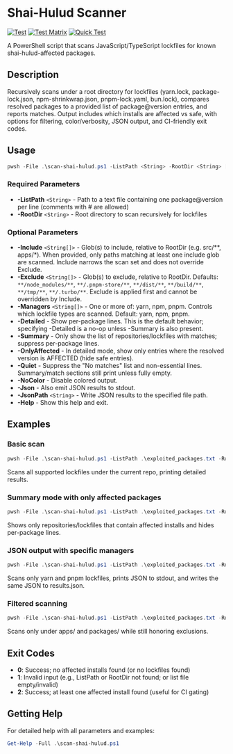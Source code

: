 # Shai-Hulud Scanner

[![Test](https://github.com/jpmckearin/shai-hulud-scanner/actions/workflows/test.yml/badge.svg)](https://github.com/jpmckearin/shai-hulud-scanner/actions/workflows/test.yml)
[![Test Matrix](https://github.com/jpmckearin/shai-hulud-scanner/actions/workflows/test-matrix.yml/badge.svg)](https://github.com/jpmckearin/shai-hulud-scanner/actions/workflows/test-matrix.yml)
[![Quick Test](https://github.com/jpmckearin/shai-hulud-scanner/actions/workflows/quick-test.yml/badge.svg)](https://github.com/jpmckearin/shai-hulud-scanner/actions/workflows/quick-test.yml)

A PowerShell script that scans JavaScript/TypeScript lockfiles for known shai-hulud-affected packages.

## Description

Recursively scans under a root directory for lockfiles (yarn.lock, package-lock.json, npm-shrinkwrap.json, pnpm-lock.yaml, bun.lock), compares resolved packages to a provided list of package@version entries, and reports matches. Output includes which installs are affected vs safe, with options for filtering, color/verbosity, JSON output, and CI-friendly exit codes.

## Usage

```powershell
pwsh -File .\scan-shai-hulud.ps1 -ListPath <String> -RootDir <String> [<CommonParameters>]
```

### Required Parameters

- **-ListPath** `<String>` - Path to a text file containing one package@version per line (comments with # are allowed)
- **-RootDir** `<String>` - Root directory to scan recursively for lockfiles

### Optional Parameters

- **-Include** `<String[]>` - Glob(s) to include, relative to RootDir (e.g. src/**, apps/*). When provided, only paths matching at least one include glob are scanned. Include narrows the scan set and does not override Exclude.
- **-Exclude** `<String[]>` - Glob(s) to exclude, relative to RootDir. Defaults: `**/node_modules/**`, `**/.pnpm-store/**`, `**/dist/**`, `**/build/**`, `**/tmp/**`, `**/.turbo/**`. Exclude is applied first and cannot be overridden by Include.
- **-Managers** `<String[]>` - One or more of: yarn, npm, pnpm. Controls which lockfile types are scanned. Default: yarn, npm, pnpm.
- **-Detailed** - Show per-package lines. This is the default behavior; specifying -Detailed is a no-op unless -Summary is also present.
- **-Summary** - Only show the list of repositories/lockfiles with matches; suppress per-package lines.
- **-OnlyAffected** - In detailed mode, show only entries where the resolved version is AFFECTED (hide safe entries).
- **-Quiet** - Suppress the "No matches" list and non-essential lines. Summary/match sections still print unless fully empty.
- **-NoColor** - Disable colored output.
- **-Json** - Also emit JSON results to stdout.
- **-JsonPath** `<String>` - Write JSON results to the specified file path.
- **-Help** - Show this help and exit.

## Examples

### Basic scan

```powershell
pwsh -File .\scan-shai-hulud.ps1 -ListPath .\exploited_packages.txt -RootDir .
```

Scans all supported lockfiles under the current repo, printing detailed results.

### Summary mode with only affected packages

```powershell
pwsh -File .\scan-shai-hulud.ps1 -ListPath .\exploited_packages.txt -RootDir . -OnlyAffected -Summary
```

Shows only repositories/lockfiles that contain affected installs and hides per-package lines.

### JSON output with specific managers

```powershell
pwsh -File .\scan-shai-hulud.ps1 -ListPath .\exploited_packages.txt -RootDir . -Managers yarn,pnpm -Json -JsonPath .\results.json
```

Scans only yarn and pnpm lockfiles, prints JSON to stdout, and writes the same JSON to results.json.

### Filtered scanning

```powershell
pwsh -File .\scan-shai-hulud.ps1 -ListPath .\exploited_packages.txt -RootDir . -Include 'apps/**','packages/**' -Exclude '**/dist/**','**/node_modules/**'
```

Scans only under apps/ and packages/ while still honoring exclusions.

## Exit Codes

- **0**: Success; no affected installs found (or no lockfiles found)
- **1**: Invalid input (e.g., ListPath or RootDir not found; or list file empty/invalid)
- **2**: Success; at least one affected install found (useful for CI gating)

## Getting Help

For detailed help with all parameters and examples:

```powershell
Get-Help -Full .\scan-shai-hulud.ps1
```
